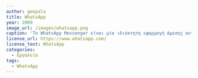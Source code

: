 ```yaml
---
author: geopala
title: WhatsApp
year: 2009
image_url: /images/whatsapp.png
caption: 'Το WhatsApp Messenger είναι μία ιδιόκτητη εφαρμογή άμεσης ανταλλαγής μηνυμάτων για smartphones. Εκτός από την ανταλλαγή μηνυμάτων κειμένου, οι χρήστες μπορούν να στείλουν ο ένας στον άλλο εικόνες, βίντεο, ήχους και μηνύματα πολυμέσων.'
license_url: https://www.whatsapp.com/
license_text: WhatsApp
categories:
  - Εργαλεία
tags:
  - WhatsApp
---
```

